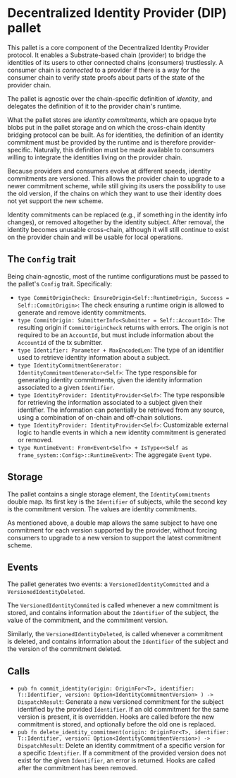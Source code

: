 # Decentralized Identity Provider (DIP) pallet

This pallet is a core component of the Decentralized Identity Provider protocol.
It enables a Substrate-based chain (provider) to bridge the identities of its users to other connected chains (consumers) trustlessly.
A consumer chain is *connected* to a provider if there is a way for the consumer chain to verify state proofs about parts of the state of the provider chain.

The pallet is agnostic over the chain-specific definition of *identity*, and delegates the definition of it to the provider chain's runtime.

What the pallet stores are *identity commitments*, which are opaque byte blobs put in the pallet storage and on which the cross-chain identity bridging protocol can be built.
As for identities, the definition of an identity commitment must be provided by the runtime and is therefore provider-specific.
Naturally, this definition must be made available to consumers willing to integrate the identities living on the provider chain.

Because providers and consumers evolve at different speeds, identity commitments are versioned.
This allows the provider chain to upgrade to a newer commitment scheme, while still giving its users the possibility to use the old version, if the chains on which they want to use their identity does not yet support the new scheme.

Identity commitments can be replaced (e.g., if something in the identity info changes), or removed altogether by the identity subject.
After removal, the identity becomes unusable cross-chain, although it will still continue to exist on the provider chain and will be usable for local operations.

## The `Config` trait

Being chain-agnostic, most of the runtime configurations must be passed to the pallet's `Config` trait. Specifically:

* `type CommitOriginCheck: EnsureOrigin<Self::RuntimeOrigin, Success = Self::CommitOrigin>`: The check ensuring a runtime origin is allowed to generate and remove identity commitments.
* `type CommitOrigin: SubmitterInfo<Submitter = Self::AccountId>`: The resulting origin if `CommitOriginCheck` returns with errors. The origin is not required to be an `AccountId`, but must include information about the `AccountId` of the tx submitter.
* `type Identifier: Parameter + MaxEncodedLen`: The type of an identifier used to retrieve identity information about a subject.
* `type IdentityCommitmentGenerator: IdentityCommitmentGenerator<Self>`: The type responsible for generating identity commitments, given the identity information associated to a given `Identifier`.
* `type IdentityProvider: IdentityProvider<Self>`: The type responsible for retrieving the information associated to a subject given their identifier. The information can potentially be retrieved from any source, using a combination of on-chain and off-chain solutions.
* `type IdentityProvider: IdentityProvider<Self>`: Customizable external logic to handle events in which a new identity commitment is generated or removed.
* `type RuntimeEvent: From<Event<Self>> + IsType<<Self as frame_system::Config>::RuntimeEvent>`: The aggregate `Event` type.

## Storage

The pallet contains a single storage element, the `IdentityCommitments` double map.
Its first key is the `Identifier` of subjects, while the second key is the commitment version.
The values are identity commitments.

As mentioned above, a double map allows the same subject to have one commitment for each version supported by the provider, without forcing consumers to upgrade to a new version to support the latest commitment scheme.

## Events

The pallet generates two events: a `VersionedIdentityCommitted` and a `VersionedIdentityDeleted`.

The `VersionedIdentityCommited` is called whenever a new commitment is stored, and contains information about the `Identifier` of the subject, the value of the commitment, and the commitment version.

Similarly, the `VersionedIdentityDeleted`, is called whenever a commitment is deleted, and contains information about the `Identifier` of the subject and the version of the commitment deleted.

## Calls

* `pub fn commit_identity(origin: OriginFor<T>, identifier: T::Identifier, version: Option<IdentityCommitmentVersion> ) -> DispatchResult`: Generate a new versioned commitment for the subject identified by the provided `Identifier`. If an old commitment for the same version is present, it is overridden. Hooks are called before the new commitment is stored, and optionally before the old one is replaced.
* `pub fn delete_identity_commitment(origin: OriginFor<T>, identifier: T::Identifier, version: Option<IdentityCommitmentVersion>) -> DispatchResult`: Delete an identity commitment of a specific version for a specific `Identifier`. If a commitment of the provided version does not exist for the given `Identifier`, an error is returned. Hooks are called after the commitment has been removed.
